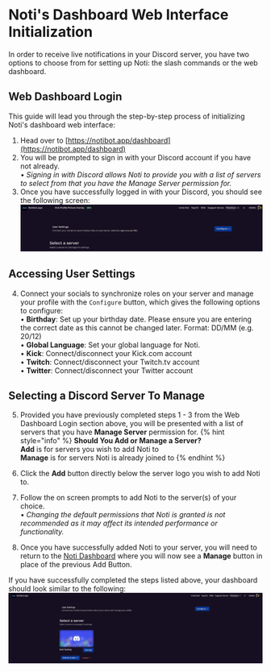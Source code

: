 # Noti's Dashboard Web Interface Initialization

In order to receive live notifications in your Discord server, you have two options to choose from for setting up Noti: the slash commands or the web dashboard.

## Web Dashboard Login
This guide will lead you through the step-by-step process of initializing Noti's dashboard web interface:

1. Head over to [https://notibot.app/dashboard](https://notibot.app/dashboard)
2. You will be prompted to sign in with your Discord account if you have not already. \
    • *Signing in with Discord allows Noti to provide you with a list of servers to select from that you have the Manage Server permission for.*
3. Once you have successfully logged in with your Discord, you should see the following screen: \
![](../../.gitbook/assets/dashboard_user_logged_in.png) 

## Accessing User Settings
4. Connect your socials to synchronize roles on your server and manage your profile with the `Configure` button, which gives the following options to configure: \
    • **Birthday**: Set up your birthday date. Please ensure you are entering the correct date as this cannot be changed later. Format: DD/MM (e.g. 20/12) \
    • **Global Language**: Set your global language for Noti. \
    • **Kick**: Connect/disconnect your Kick.com account \
    • **Twitch**: Connect/disconnect your Twitch.tv account \
    • **Twitter**: Connect/disconnect your Twitter account

## Selecting a Discord Server To Manage

5. Provided you have previously completed steps 1 - 3 from the Web Dashboard Login section above, you will be presented with a list of servers that you have **Manage Server** permission for. 
{% hint style="info" %} **Should You Add or Manage a Server?** \
**Add** is for servers you wish to add Noti to \
**Manage** is for servers Noti is already joined to
{% endhint %}

7. Click the **Add** button directly below the server logo you wish to add Noti to. 
8. Follow the on screen prompts to add Noti to the server(s) of your choice. \
    • *Changing the default permissions that Noti is granted is not recommended as it may affect its intended performance or functionality.*
9. Once you have successfully added Noti to your server, you will need to return to the [Noti Dashboard](https://notibot.app/dashboard) where you will now see a **Manage** button in place of the previous Add Button.   

If you have successfully completed the steps listed above, your dashboard should look similar to the following: \
![](../../.gitbook/assets/dashboard_server_list.png)
